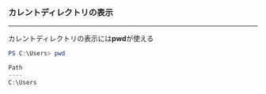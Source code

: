 ### カレントディレクトリの表示

---

カレントディレクトリの表示には**pwd**が使える

```powershell
PS C:\Users> pwd

Path
----
C:\Users
```
